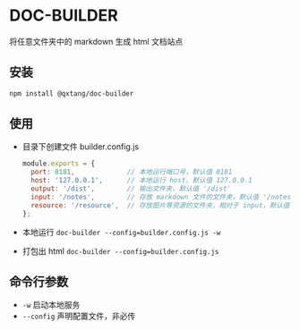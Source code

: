 # DOC-BUILDER

将任意文件夹中的 markdown 生成 html 文档站点

## 安装

```sh
npm install @qxtang/doc-builder
```

## 使用

- 目录下创建文件 builder.config.js

  ```javascript
  module.exports = {
    port: 8181,             // 本地运行端口号，默认值 8181
    host: '127.0.0.1',      // 本地运行 host，默认值 127.0.0.1
    output: '/dist',        // 输出文件夹，默认值 '/dist'
    input: '/notes',        // 存放 markdown 文件的文件夹，默认值 '/notes'
    resource: '/resource',  // 存放图片等资源的文件夹，相对于 input，默认值 '/resource'
  };
  ```

- 本地运行 `doc-builder --config=builder.config.js -w`
- 打包出 html `doc-builder --config=builder.config.js`

## 命令行参数

- `-w` 启动本地服务
- `--config` 声明配置文件，非必传
